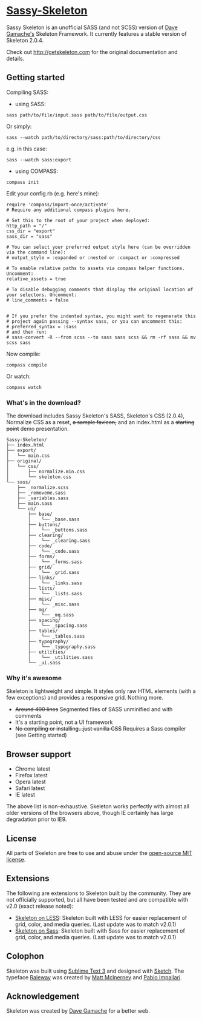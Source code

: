 # [Sassy-Skeleton](http://noahfenghom.com/sassy-skeleton)

Sassy Skeleton is an unofficial SASS (and not SCSS)  version of [Dave Gamache's](https://twitter.com/dhg) Skeleton Framework. It currently features a stable version of Skeleton 2.0.4.

Check out <http://getskeleton.com> for the original documentation and details.

## Getting started

Compiling SASS:
- using SASS:

```
sass path/to/file/input.sass path/to/file/output.css
```

Or simply:

```
sass --watch path/to/directory/sass:path/to/directory/css
```

e.g. in this case:

```
sass --watch sass:export
```

- using COMPASS:

```
compass init
```

Edit your config.rb (e.g. here's mine):

```
require 'compass/import-once/activate'
# Require any additional compass plugins here.

# Set this to the root of your project when deployed:
http_path = "/"
css_dir = "export"
sass_dir = "sass"

# You can select your preferred output style here (can be overridden via the command line):
# output_style = :expanded or :nested or :compact or :compressed

# To enable relative paths to assets via compass helper functions. Uncomment:
relative_assets = true

# To disable debugging comments that display the original location of your selectors. Uncomment:
# line_comments = false


# If you prefer the indented syntax, you might want to regenerate this
# project again passing --syntax sass, or you can uncomment this:
# preferred_syntax = :sass
# and then run:
# sass-convert -R --from scss --to sass sass scss && rm -rf sass && mv scss sass

```

Now compile:

```
compass compile
```

Or watch:

```
compass watch
```


### What's in the download?

The download includes Sassy Skeleton's SASS, Skeleton's CSS (2.0.4), Normalize CSS as a reset, ~~a sample favicon,~~ and an index.html as a ~~starting point~~ demo presentation.

```
Sassy-Skeleton/
├── index.html
├── export/
│   └── main.css
├── original/
│   └── css/
│	    ├── normalize.min.css
│	    └── skeleton.css
└── sass/
    ├── _normalize.scss
    ├── _removeme.sass
    ├── _variables.sass
    ├── main.sass
    └── ui/
        ├── base/
        │    └── _base.sass
        ├── buttons/
        │    └── _buttons.sass
        ├── clearing/
        │    └── _clearing.sass
        ├── code/
        │    └── _code.sass
        ├── forms/
        │    └── _forms.sass
        ├── grid/
        │    └── _grid.sass
        ├── links/
        │    └── _links.sass
        ├── lists/
        │    └── _lists.sass
        ├── misc/
        │    └── _misc.sass
        ├── mq/
        │    └── _mq.sass
        ├── spacing/
        │    └── _spacing.sass
        ├── tables/
        │    └── _tables.sass
        ├── typography/
        │    └── _typography.sass
        ├── utilities/
        │    └── _utilities.sass
        └── _ui.sass

```


### Why it's awesome

Skeleton is lightweight and simple. It styles only raw HTML elements (with a few exceptions) and provides a responsive grid. Nothing more.
- ~~Around 400 lines~~ Segmented files of SASS unminified and with comments
- It's a starting point, not a UI framework
- ~~No compiling or installing...just vanilla CSS~~ Requires a Sass compiler (see Getting started)


## Browser support

- Chrome latest
- Firefox latest
- Opera latest
- Safari latest
- IE latest

The above list is non-exhaustive. Skeleton works perfectly with almost all older versions of the browsers above, though IE certainly has large degradation prior to IE9.


## License

All parts of Skeleton are free to use and abuse under the [open-source MIT license](https://github.com/dhg/Skeleton/blob/master/LICENSE.md).


## Extensions

The following are extensions to Skeleton built by the community. They are not officially supported, but all have been tested and are compatible with v2.0 (exact release noted):
- [Skeleton on LESS](https://github.com/whatsnewsaes/Skeleton-less): Skeleton built with LESS for easier replacement of grid, color, and media queries. (Last update was to match v2.0.1)
- [Skeleton on Sass](https://github.com/whatsnewsaes/Skeleton-Sass): Skeleton built with Sass for easier replacement of grid, color, and media queries. (Last update was to match v2.0.1)


## Colophon

Skeleton was built using [Sublime Text 3](http://www.sublimetext.com/3) and designed with [Sketch](http://bohemiancoding.com/sketch). The typeface [Raleway](http://www.google.com/fonts/specimen/Raleway) was created by [Matt McInerney](http://matt.cc/) and [Pablo Impallari](http://www.impallari.com/).


## Acknowledgement

Skeleton was created by [Dave Gamache](https://twitter.com/dhg) for a better web.
